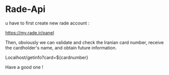 # Rade-Api

u have to first create new rade account :

https://my.rade.ir/panel

Then, obviously we can validate and check the Iranian card number, receive the cardholder's name, and obtain future information.

Localhost/getinfo?card=${cardnumber}

Have a good one ! 

